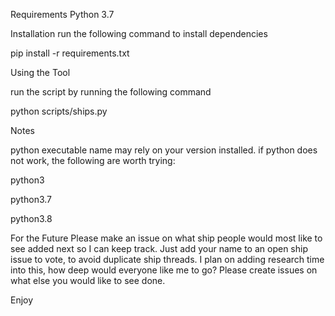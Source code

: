 Requirements
Python 3.7

Installation
run the following command to install dependencies

pip install -r requirements.txt

Using the Tool

run the script by running the following command

python scripts/ships.py


Notes

python executable name may rely on your version installed.
if python does not work, the following are worth trying:

python3

python3.7

python3.8


For the Future
Please make an issue on what ship people would most like to see added next so I can keep track. 
Just add your name to an open ship issue to vote, to avoid duplicate ship threads.
I plan on adding research time into this, how deep would everyone like me to go? 
Please create issues on what else you would like to see done.

Enjoy
